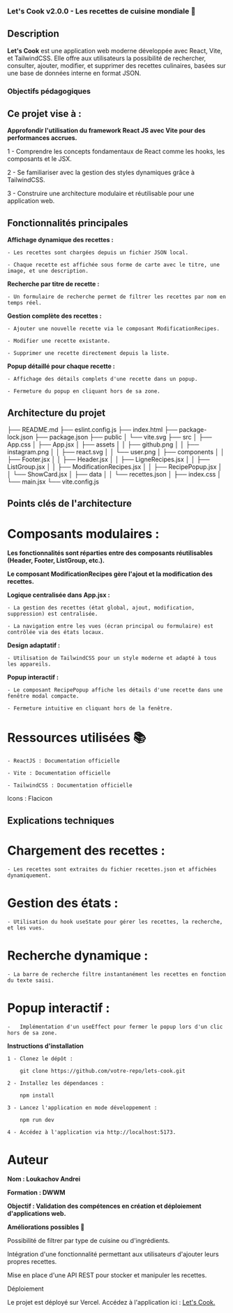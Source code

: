 ### Let's Cook v2.0.0 - Les recettes de cuisine mondiale 🍳

## Description

**Let's Cook** est une application web moderne développée avec React, Vite, et TailwindCSS. Elle offre aux utilisateurs la possibilité de rechercher, consulter, ajouter, modifier, et supprimer des recettes culinaires, basées sur une base de données interne en format JSON.

### Objectifs pédagogiques

## Ce projet vise à :

**Approfondir l'utilisation du framework React JS avec Vite pour des performances accrues.**

   1 - Comprendre les concepts fondamentaux de React comme les hooks, les composants et le JSX.

   2 - Se familiariser avec la gestion des styles dynamiques grâce à TailwindCSS.

   3 - Construire une architecture modulaire et réutilisable pour une application web.

## Fonctionnalités principales

**Affichage dynamique des recettes :**

    - Les recettes sont chargées depuis un fichier JSON local.

    - Chaque recette est affichée sous forme de carte avec le titre, une image, et une description.

**Recherche par titre de recette :**

    - Un formulaire de recherche permet de filtrer les recettes par nom en temps réel.

**Gestion complète des recettes :**

    - Ajouter une nouvelle recette via le composant ModificationRecipes.

    - Modifier une recette existante.

    - Supprimer une recette directement depuis la liste.

**Popup détaillé pour chaque recette :**

    - Affichage des détails complets d'une recette dans un popup.

    - Fermeture du popup en cliquant hors de sa zone.

## Architecture du projet

├── README.md
├── eslint.config.js
├── index.html
├── package-lock.json
├── package.json
├── public
│   └── vite.svg
├── src
│   ├── App.css
│   ├── App.jsx
│   ├── assets
│   │   ├── github.png
│   │   ├── instagram.png
│   │   ├── react.svg
│   │   └── user.png
│   ├── components
│   │   ├── Footer.jsx
│   │   ├── Header.jsx
│   │   ├── LigneRecipes.jsx
│   │   ├── ListGroup.jsx
│   │   ├── ModificationRecipes.jsx
│   │   ├── RecipePopup.jsx
│   │   └── ShowCard.jsx
│   ├── data
│   │   └── recettes.json
│   ├── index.css
│   └── main.jsx
└── vite.config.js

## Points clés de l'architecture

# Composants modulaires :

**Les fonctionnalités sont réparties entre des composants réutilisables (Header, Footer, ListGroup, etc.).**

**Le composant ModificationRecipes gère l'ajout et la modification des recettes.**

**Logique centralisée dans App.jsx :**

    - La gestion des recettes (état global, ajout, modification, suppression) est centralisée.

    - La navigation entre les vues (écran principal ou formulaire) est contrôlée via des états locaux.

**Design adaptatif :**

    - Utilisation de TailwindCSS pour un style moderne et adapté à tous les appareils.

**Popup interactif :**

    - Le composant RecipePopup affiche les détails d'une recette dans une fenêtre modal compacte.

    - Fermeture intuitive en cliquant hors de la fenêtre.

# Ressources utilisées 📚

    - ReactJS : Documentation officielle

    - Vite : Documentation officielle

    - TailwindCSS : Documentation officielle

Icons : Flacicon

## Explications techniques

# Chargement des recettes :

    - Les recettes sont extraites du fichier recettes.json et affichées dynamiquement.

# Gestion des états :

    - Utilisation du hook useState pour gérer les recettes, la recherche, et les vues.

# Recherche dynamique :

    - La barre de recherche filtre instantanément les recettes en fonction du texte saisi.

# Popup interactif :

    -   Implémentation d'un useEffect pour fermer le popup lors d'un clic hors de sa zone.

**Instructions d'installation**

    1 - Clonez le dépôt :

        git clone https://github.com/votre-repo/lets-cook.git

    2 - Installez les dépendances :

        npm install

    3 - Lancez l'application en mode développement :

        npm run dev

    4 - Accédez à l'application via http://localhost:5173.

# Auteur

**Nom : Loukachov Andrei**

**Formation : DWWM**

**Objectif : Validation des compétences en création et déploiement d'applications web.**

**Améliorations possibles 🚀**

Possibilité de filtrer par type de cuisine ou d'ingrédients.

Intégration d'une fonctionnalité permettant aux utilisateurs d'ajouter leurs propres recettes.

Mise en place d'une API REST pour stocker et manipuler les recettes.

Déploiement

Le projet est déployé sur Vercel. Accédez à l'application ici : [Let's Cook.](https://letscookreact-git-dev-s8zs-projects.vercel.app/)